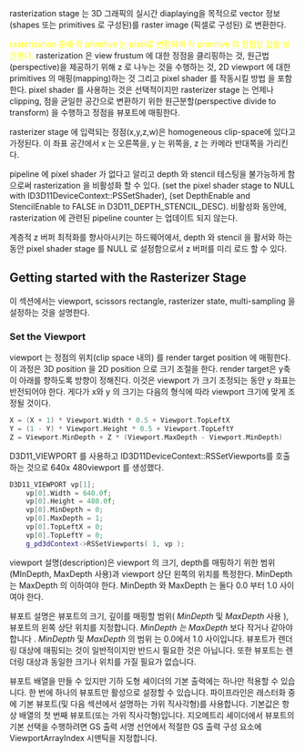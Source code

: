 rasterization stage 는 3D 그래픽의 실시간 diaplaying을 목적으로 vector 정보(shapes 또는 primitives 로 구성된)를 raster image (픽셀로 구성된) 로 변환한다. 

<span style="color: yellow">rasterization 중에 각 primitive 는 pixel로 변환되며 각 primitive 의 정점당 값을 보간한다.</span>  rasterization 은 view frustum 에 대한 정점을 클리핑하는 것, 원근법(perspective)을 제공하기 위해 z 로 나누는 것을 수행하는 것, 2D viewport 에 대한 primitives 의 매핑(mapping)하는 것 그리고 pixel shader 를 작동시킬 방법 을 포함한다. pixel shader 를 사용하는 것은 선택적이지만  rasterizer stage 는 언제나 clipping, 점을 균일한 공간으로 변환하기 위한 원근분할(perspective divide to transform) 을 수행하고 정점을 뷰포트에 매핑한다.

rasterizer stage 에 입력되는 정점(x,y,z,w)은 homogeneous clip-space에 있다고 가정된다. 이 좌표 공간에서 x 는 오른쪽을, y 는 위쪽을, z 는 카메라 반대쪽을 가리킨다.

pipeline 에 pixel shader 가 없다고 알리고 depth 와 stencil 테스팅을 불가능하게 함으로써  rasterization 을 비활성화 할 수 있다. (set the pixel shader stage to NULL with ID3D11DeviceContext::PSSetShader), (set DepthEnable and StencilEnable to FALSE in D3D11_DEPTH_STENCIL_DESC).
비활성화 동안에, rasterization 에 관련된 pipeline counter 는 업데이트 되지 않는다. 

계층적 z 버퍼 최적화를 향사아시키는 하드웨어에서, depth 와 stencil 을 활서와 하는 동안 pixel shader stage 를 NULL 로 설정함으로서 z 버퍼를 미리 로드 할 수 있다.


## Getting started with the Rasterizer Stage

이 섹션에서는 viewport, scissors rectangle, rasterizer state, multi-sampling 을 설정하는 것을 설명한다.

### Set the Viewport

viewport 는 정점의 위치(clip space 내의) 를 render target position 에 매핑한다. 이 과정은 3D position 을 2D position 으로 크기 조절을 한다. render target은 y축이 아래를 향하도록 방향이 정해진다. 이것은 viewport 가 크기 조정되는 동안 y 좌표는 반전되어야 한다. 게다가 x와 y 의 크기는 다음의 형식에 따라 viewport 크기에 맞게 조정될 것이다. 
```c++
X = (X + 1) * Viewport.Width * 0.5 + Viewport.TopLeftX
Y = (1 - Y) * Viewport.Height * 0.5 + Viewport.TopLeftY
Z = Viewport.MinDepth + Z * (Viewport.MaxDepth - Viewport.MinDepth)
```

 D3D11_VIEWPORT 를 사용하고 ID3D11DeviceContext::RSSetViewports를 호출하는 것으로 640x 480viewport 를 생성했다.
```c++
D3D11_VIEWPORT vp[1];
    vp[0].Width = 640.0f;
    vp[0].Height = 480.0f;
    vp[0].MinDepth = 0;
    vp[0].MaxDepth = 1;
    vp[0].TopLeftX = 0;
    vp[0].TopLeftY = 0;
    g_pd3dContext->RSSetViewports( 1, vp );
```

viewport 설명(description)은 viewport 의 크기, depth를 매핑하기 위한 범위(MInDepth, MaxDepth 사용)과 viewport 상단 왼쪽의 위치를 특정한다. MinDepth 는 MaxDepth 의 이하여야 한다. MinDepth 와 MaxDepth 는 둘다 0.0 부터 1.0 사이여야 한다. 



뷰포트 설명은 뷰포트의 크기, 깊이를 매핑할 범위( _MinDepth_ 및 _MaxDepth_ 사용 ), 뷰포트의 왼쪽 상단 위치를 지정합니다. _MinDepth 는_ _MaxDepth_ 보다 작거나 같아야 합니다 . _MinDepth_ 및 _MaxDepth_ 의 범위 는 0.0에서 1.0 사이입니다. 뷰포트가 렌더링 대상에 매핑되는 것이 일반적이지만 반드시 필요한 것은 아닙니다. 또한 뷰포트는 렌더링 대상과 동일한 크기나 위치를 가질 필요가 없습니다.

뷰포트 배열을 만들 수 있지만 기하 도형 셰이더의 기본 출력에는 하나만 적용할 수 있습니다. 한 번에 하나의 뷰포트만 활성으로 설정할 수 있습니다. 파이프라인은 래스터화 중에 기본 뷰포트(및 다음 섹션에서 설명하는 가위 직사각형)를 사용합니다. 기본값은 항상 배열의 첫 번째 뷰포트(또는 가위 직사각형)입니다. 지오메트리 셰이더에서 뷰포트의 기본 선택을 수행하려면 GS 출력 서명 선언에서 적절한 GS 출력 구성 요소에 ViewportArrayIndex 시맨틱을 지정합니다.